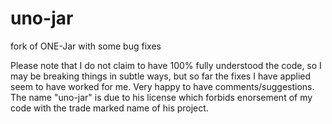 # uno-jar
fork of ONE-Jar with some bug fixes

Please note that I do not claim to have 100% fully understood the code, so I may be breaking things in subtle ways, 
but so far the fixes I have applied seem to have worked for me. Very happy to have comments/suggestions. The name "uno-jar"
is due to his license which forbids enorsement of my code with the trade marked name of his project. 
